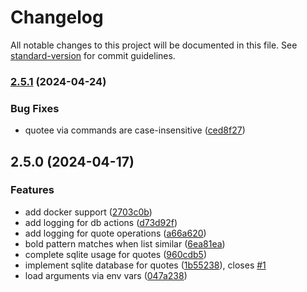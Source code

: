# Changelog

All notable changes to this project will be documented in this file. See [standard-version](https://github.com/conventional-changelog/standard-version) for commit guidelines.

### [2.5.1](https://github.com/dlg1206/Discord-Quote-Bot/compare/v2.5.0...v2.5.1) (2024-04-24)


### Bug Fixes

* quotee via commands are case-insensitive ([ced8f27](https://github.com/dlg1206/Discord-Quote-Bot/commit/ced8f2770a01c067395c2fe88bb14751d0c53ca2))

## 2.5.0 (2024-04-17)


### Features

* add docker support ([2703c0b](https://github.com/dlg1206/Discord-Quote-Bot/commit/2703c0be492451de6c66771f3cc4331af08075c3))
* add logging for db actions ([d73d92f](https://github.com/dlg1206/Discord-Quote-Bot/commit/d73d92fa00c89245ee95a1d2b951e891ab990925))
* add logging for quote operations ([a66a620](https://github.com/dlg1206/Discord-Quote-Bot/commit/a66a6204dd1adc6730389ef6a19e9ac0bdfc07f8))
* bold pattern matches when list similar ([6ea81ea](https://github.com/dlg1206/Discord-Quote-Bot/commit/6ea81ea3c9b4043b34f5f7075196bbd0e2005c49))
* complete sqlite usage for quotes ([960cdb5](https://github.com/dlg1206/Discord-Quote-Bot/commit/960cdb51bf5f3715dbda98236e3cf3b3ecfcfb82))
* implement sqlite database for quotes ([1b55238](https://github.com/dlg1206/Discord-Quote-Bot/commit/1b55238163f9e4751b51e9e1224277465ce9ca73)), closes [#1](https://github.com/dlg1206/Discord-Quote-Bot/issues/1)
* load arguments via env vars ([047a238](https://github.com/dlg1206/Discord-Quote-Bot/commit/047a238524bb2ce49aee1c09d8d933a8455687bc))
